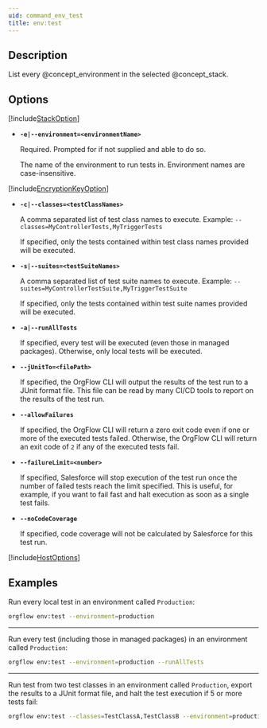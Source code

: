 ```yaml
---
uid: command_env_test
title: env:test
---
```


## Description

List every @concept_environment in the selected @concept_stack.

## Options

[!include[StackOption](partials/stack-option.md)]

- **`-e|--environment=<environmentName>`**

  Required. Prompted for if not supplied and able to do so.

  The name of the environment to run tests in. Environment names are case-insensitive.

[!include[EncryptionKeyOption](partials/encryption-key-option.md)]

- **`-c|--classes=<testClassNames>`**

  A comma separated list of test class names to execute. Example: `--classes=MyControllerTests,MyTriggerTests`

  If specified, only the tests contained within test class names provided will be executed.

- **`-s|--suites=<testSuiteNames>`**

  A comma separated list of test suite names to execute. Example: `--suites=MyControllerTestSuite,MyTriggerTestSuite`

  If specified, only the tests contained within test suite names provided will be executed.

- **`-a|--runAllTests`**

  If specified, every test will be executed (even those in managed packages). Otherwise, only local tests will be executed.

- **`--jUnitTo=<filePath>`**

  If specified, the OrgFlow CLI will output the results of the test run to a JUnit format file. This file can be read by many CI/CD tools to report on the results of the test run.

- **`--allowFailures`**

  If specified, the OrgFlow CLI will return a zero exit code even if one or more of the executed tests failed. Otherwise, the OrgFlow CLI will return an exit code of `2` if any of the executed tests fail.

- **`--failureLimit=<number>`**

  If specified, Salesforce will stop execution of the test run once the number of failed tests reach the limit specified. This is useful, for example, if you want to fail fast and halt execution as soon as a single test fails.

- **`--noCodeCoverage`**

  If specified, code coverage will not be calculated by Salesforce for this test run.

[!include[HostOptions](partials/host-options.md)]

## Examples

Run every local test in an environment called `Production`:

```bash
orgflow env:test --environment=production
```

***

Run every test (including those in managed packages) in an environment called `Production`:

```bash
orgflow env:test --environment=production --runAllTests
```

***

Run test from two test classes in an environment called `Production`, export the results to a JUnit format file, and halt the test execution if 5 or more tests fail:

```bash
orgflow env:test --classes=TestClassA,TestClassB --environment=production --jUnitTo="/TestResults/TestExecution1.xml" --failureLimit=5
```
